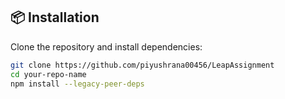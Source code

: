 ## 📦 Installation

Clone the repository and install dependencies:

```bash
git clone https://github.com/piyushrana00456/LeapAssignment
cd your-repo-name
npm install --legacy-peer-deps
